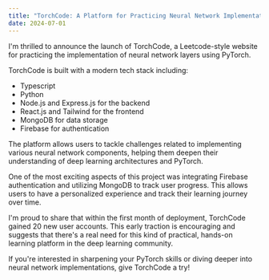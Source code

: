 ```yaml
---
title: "TorchCode: A Platform for Practicing Neural Network Implementations"
date: 2024-07-01
---
```


I'm thrilled to announce the launch of TorchCode, a Leetcode-style website for practicing the implementation of neural network layers using PyTorch.

TorchCode is built with a modern tech stack including:
- Typescript
- Python
- Node.js and Express.js for the backend
- React.js and Tailwind for the frontend
- MongoDB for data storage
- Firebase for authentication

The platform allows users to tackle challenges related to implementing various neural network components, helping them deepen their understanding of deep learning architectures and PyTorch.

One of the most exciting aspects of this project was integrating Firebase authentication and utilizing MongoDB to track user progress. This allows users to have a personalized experience and track their learning journey over time.

I'm proud to share that within the first month of deployment, TorchCode gained 20 new user accounts. This early traction is encouraging and suggests that there's a real need for this kind of practical, hands-on learning platform in the deep learning community.

If you're interested in sharpening your PyTorch skills or diving deeper into neural network implementations, give TorchCode a try!


